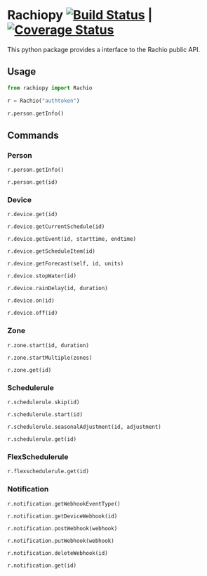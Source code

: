 Rachiopy [![Build Status](https://travis-ci.org/rfverbruggen/rachiopy.svg?branch=master)](https://travis-ci.org/rfverbruggen/rachiopy) | [![Coverage Status](https://coveralls.io/repos/github/rfverbruggen/rachiopy/badge.svg)](https://coveralls.io/github/rfverbruggen/rachiopy)
========
This python package provides a interface to the Rachio public API.

Usage
-----
```python
from rachiopy import Rachio

r = Rachio("authtoken")

r.person.getInfo()
```

Commands
--------
### Person

`r.person.getInfo()`

`r.person.get(id)`

### Device

`r.device.get(id)`

`r.device.getCurrentSchedule(id)`

`r.device.getEvent(id, starttime, endtime)`

`r.device.getScheduleItem(id)`

`r.device.getForecast(self, id, units)`

`r.device.stopWater(id)`

`r.device.rainDelay(id, duration)`

`r.device.on(id)`

`r.device.off(id)`

### Zone

`r.zone.start(id, duration)`

`r.zone.startMultiple(zones)`

`r.zone.get(id)`

### Schedulerule

`r.schedulerule.skip(id)`

`r.schedulerule.start(id)`

`r.schedulerule.seasonalAdjustment(id, adjustment)`

`r.schedulerule.get(id)`

### FlexSchedulerule

`r.flexschedulerule.get(id)`

### Notification

`r.notification.getWebhookEventType()`

`r.notification.getDeviceWebhook(id)`

`r.notification.postWebhook(webhook)`

`r.notification.putWebhook(webhook)`

`r.notification.deleteWebhook(id)`

`r.notification.get(id)`
